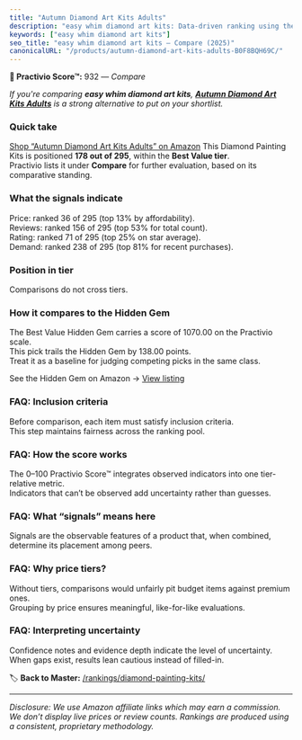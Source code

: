 ```yaml
---
title: "Autumn Diamond Art Kits Adults"
description: "easy whim diamond art kits: Data-driven ranking using the Practivio Score™. Positioned by quality, value, demand, findability, momentum."
keywords: ["easy whim diamond art kits"]
seo_title: "easy whim diamond art kits — Compare (2025)"
canonicalURL: "/products/autumn-diamond-art-kits-adults-B0F8BQH69C/"
---
```


**🛒 Practivio Score™:** 932 — _Compare_


*If you're comparing **easy whim diamond art kits**, **[Autumn Diamond Art Kits Adults](https://www.amazon.com/dp/B0F8BQH69C?tag=practivio-20)** is a strong alternative to put on your shortlist.*
### Quick take
[Shop “Autumn Diamond Art Kits Adults” on Amazon](https://www.amazon.com/dp/B0F8BQH69C?tag=practivio-20)
This Diamond Painting Kits is positioned **178 out of 295**, within the **Best Value tier**.  
Practivio lists it under **Compare** for further evaluation, based on its comparative standing.

### What the signals indicate
Price: ranked 36 of 295 (top 13% by affordability).  
Reviews: ranked 156 of 295 (top 53% for total count).  
Rating: ranked 71 of 295 (top 25% on star average).  
Demand: ranked 238 of 295 (top 81% for recent purchases).

### Position in tier
Comparisons do not cross tiers.

### How it compares to the Hidden Gem
The Best Value Hidden Gem carries a score of 1070.00 on the Practivio scale.  
This pick trails the Hidden Gem by 138.00 points.  
Treat it as a baseline for judging competing picks in the same class.  

See the Hidden Gem on Amazon → [View listing](https://www.amazon.com/dp/B09FF26874?tag=practivio-20)

### FAQ: Inclusion criteria
Before comparison, each item must satisfy inclusion criteria.  
This step maintains fairness across the ranking pool.

### FAQ: How the score works
The 0–100 Practivio Score™ integrates observed indicators into one tier-relative metric.  
Indicators that can’t be observed add uncertainty rather than guesses.

### FAQ: What “signals” means here
Signals are the observable features of a product that, when combined, determine its placement among peers.

### FAQ: Why price tiers?
Without tiers, comparisons would unfairly pit budget items against premium ones.  
Grouping by price ensures meaningful, like-for-like evaluations.

### FAQ: Interpreting uncertainty
Confidence notes and evidence depth indicate the level of uncertainty.  
When gaps exist, results lean cautious instead of filled-in.

<!-- Missing template for Compare/CompareWithinPriceClass -->


🏷️ **Back to Master:** [/rankings/diamond-painting-kits/](/rankings/diamond-painting-kits/)

---
_Disclosure: We use Amazon affiliate links which may earn a commission. We don’t display live prices or review counts. Rankings are produced using a consistent, proprietary methodology._
